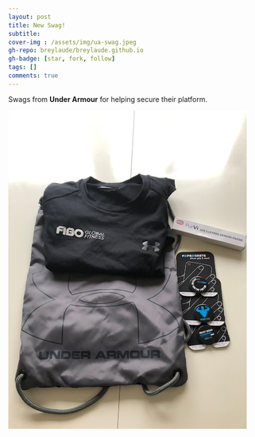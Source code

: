 ```yaml
---
layout: post
title: New Swag!
subtitle: 
cover-img : /assets/img/ua-swag.jpeg
gh-repo: breylaude/breylaude.github.io
gh-badge: [star, fork, follow]
tags: []
comments: true
---
```


Swags from **Under Armour** for helping secure their platform. 

![](/assets/img/ua-swag.jpeg)
